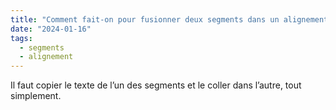 ```yaml
---
title: "Comment fait-on pour fusionner deux segments dans un alignement ?"
date: "2024-01-16"
tags:
  - segments
  - alignement
---
```


Il faut copier le texte de l’un des segments et le coller dans l’autre, tout simplement.